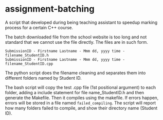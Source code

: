 # assignment-batching
A script that developed during being teaching assistant to speedup marking process for a certain C++ course.

The batch downloaded file from the school website is too long and not standard that we cannot use the file directly. The files are in such form.

```
SubmissionID - Firstname Lastname - Mmm dd, yyyy time - filename_StudentID.h
SubmissionID - Firstname Lastname - Mmm dd, yyyy time - filename_StudentID.cpp
```

The python script does the filename cleaning and separates them into different folders named by Student ID.

The bash script will copy the test .cpp file (1st positional argument) to each folder, adding a include statement for file name_StudentID.h and then generate the Makefile. Then it compiles using the makefile. If errors happen, errors will be stored in a file named `failed_compiling`. The script will report how many folders failed to compile, and show their directory name (Student ID).

 
